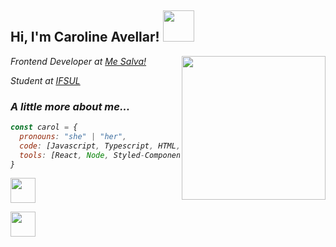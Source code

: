 <h2> Hi, I'm Caroline Avellar! <img src="https://media.giphy.com/media/mGcNjsfWAjY5AEZNw6/giphy.gif" width="50"></h2>
<img align='right' src="https://media4.giphy.com/media/8BlEa9XDwxOwdB6mKW/giphy.gif" width="230">
<p><em>Frontend Developer at <a href="https://www.mesalva.com/">Me Salva!</a></p>
<p><em>Student at <a href="http://www.ifsul.edu.br/">IFSUL</a></p>

### A little more about me...  

```javascript
const carol = {
  pronouns: "she" | "her",
  code: [Javascript, Typescript, HTML, CSS],
  tools: [React, Node, Styled-Components]
}
```

[<img src="https://image.flaticon.com/icons/png/512/2111/2111499.png" width="40" style="margin-right: 10px;">](https://www.linkedin.com/in/carolineavllr/)

[<img src="https://image.flaticon.com/icons/png/512/2111/2111463.png" width="40">](https://www.instagram.com/carolineavllr/)


